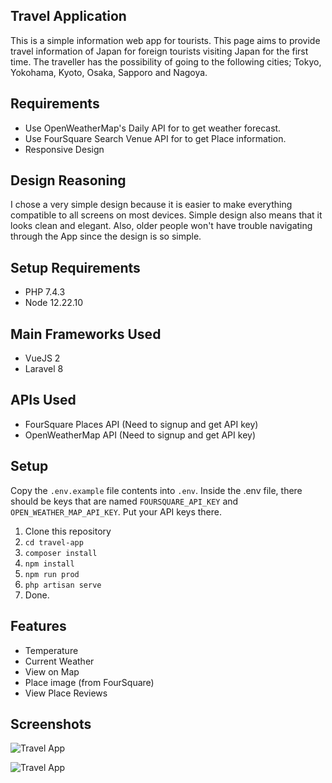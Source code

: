 ## Travel Application

This is a simple information web app for tourists. This page aims to provide travel information of Japan for foreign tourists visiting Japan for the first time. The traveller has the possibility of going to the following cities; Tokyo, Yokohama, Kyoto, Osaka, Sapporo and Nagoya.

## Requirements

- Use OpenWeatherMap's Daily API for to get weather forecast.
- Use FourSquare Search Venue API for to get Place information.
- Responsive Design

## Design Reasoning
I chose a very simple design because it is easier to make everything compatible to all screens on most devices. Simple design also means that it looks clean and elegant. Also, older people won't have trouble navigating through the App since the design is so simple.

## Setup Requirements

- PHP 7.4.3
- Node 12.22.10

## Main Frameworks Used

- VueJS 2
- Laravel 8

## APIs Used

- FourSquare Places API (Need to signup and get API key)
- OpenWeatherMap API (Need to signup and get API key)

## Setup

Copy the `.env.example` file contents into `.env`.
Inside the .env file, there should be keys that are named `FOURSQUARE_API_KEY` and `OPEN_WEATHER_MAP_API_KEY`.
Put your API keys there.

1. Clone this repository
2. `cd travel-app`
3. `composer install`
4. `npm install`
5. `npm run prod`
6. `php artisan serve`
7. Done.

## Features

- Temperature
- Current Weather
- View on Map
- Place image (from FourSquare)
- View Place Reviews

## Screenshots

![Travel App](https://i.imgur.com/Bc3n8zy.png)

![Travel App](https://i.imgur.com/3KAMl3k.png)


